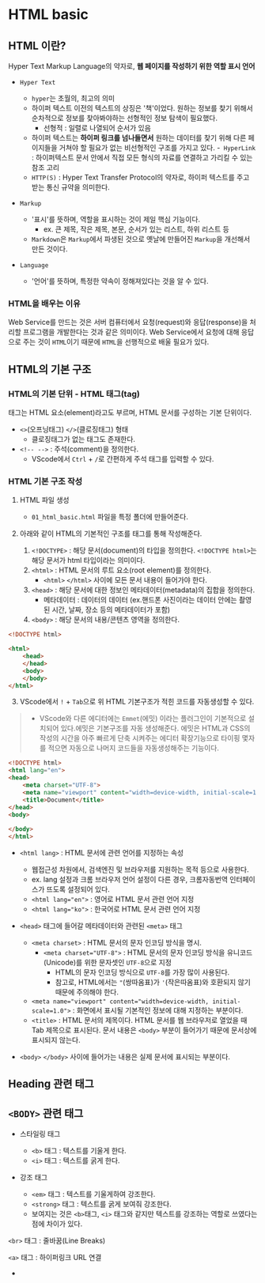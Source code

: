 # HTML basic
## HTML 이란?
Hyper Text Markup Language의 약자로, **웹 페이지를 작성하기 위한 역할 표시 언어**
* `Hyper Text`
  - `hyper`는 초월의, 최고의 의미
  - 하이퍼 텍스트 이전의 텍스트의 상징은 '책'이었다. 원하는 정보를 찾기 위해서 순차적으로 정보를 찾아봐야하는 선형적인 정보 탐색이 필요했다.
    - 선형적 : 일렬로 나열되어 순서가 있음
  - 하이퍼 텍스트는 **하이퍼 링크를 넘나들면서** 원하는 데이터를 찾기 위해 다른 페이지들을 거쳐야 할 필요가 없는 비선형적인 구조를 가지고 있다.
    -` HyperLink` : 하이퍼텍스트 문서 안에서 직접 모든 형식의 자료를 연결하고 가리킬 수 있는 참조 고리 
  - `HTTP(S)` : Hyper Text Transfer Protocol의 약자로, 하이퍼 텍스트를 주고 받는 통신 규약을 의미한다.

* `Markup`
  - '표시'를 뜻하며, 역할을 표시하는 것이 제일 핵심 기능이다.
    - ex. 큰 제목, 작은 제목, 본문, 순서가 있는 리스트, 하위 리스트 등
  - `Markdown`은 `Markup`에서 파생된 것으로 옛날에 만들어진 `Markup`을 개선해서 만든 것이다. 

* `Language`
  - '언어'를 뜻하며, 특정한 약속이 정해져있다는 것을 알 수 있다.

### HTML을 배우는 이유
Web Service를 만드는 것은 서버 컴퓨터에서 요청(request)와 응답(response)을 처리할 프로그램을 개발한다는 것과 같은 의미이다. Web Service에서 요청에 대해 응답으로 주는 것이 `HTML`이기 때문에 `HTML`을 선행적으로 배울 필요가 있다.


## HTML의 기본 구조
### HTML의 기본 단위 - HTML 태그(tag)
태그는 HTML 요소(element)라고도 부르며, HTML 문서를 구성하는 기본 단위이다.
- `<>`(오프닝태그) `</>`(클로징태그) 형태
  - 클로징태그가 없는 태그도 존재한다.
- `<!-- -->` : 주석(comment)을 정의한다.
   - VScode에서 `Ctrl` + `/`로 간편하게 주석 태그를 입력할 수 있다.


### HTML 기본 구조 작성
1. HTML 파일 생성
   - `01_html_basic.html` 파일을 특정 폴더에 만들어준다.
   
2. 아래와 같이 HTML의 기본적인 구조를 태그를 통해 작성해준다.
    
   1. `<!DOCTYPE>` : 해당 문서(document)의 타입을 정의한다. `<!DOCTYPE html>`는 해당 문서가 html 타입이라는 의미이다.
   2. `<html>` : HTML 문서의 루트 요소(root element)를 정의한다. 
      - `<html>` `</html>` 사이에 모든 문서 내용이 들어가야 한다. 
   3. `<head>` : 해당 문서에 대한 정보인 메타데이터(metadata)의 집합을 정의한다.
      - 메타데이터 : 데이터의 데이터 (ex.핸드폰 사진이라는 데이터 안에는 촬영된 시간, 날짜, 장소 등의 메타데이터가 포함) 
   4. `<body>` : 해당 문서의 내용/콘텐츠 영역을 정의한다.
```html
<!DOCTYPE html>

<html>
    <head>
    </head>
    <body>
    </body>
</html>
```
3. VScode에서 `!` + `Tab`으로 위 HTML 기본구조가 적힌 코드를 자동생성할 수 있다.
> - VScode와 다른 에디터에는 `Emmet`(에밋) 이라는 플러그인이 기본적으로 설치되어 있다.에밋은 기본구조를 자동 생성해준다. 에밋은 HTML과 CSS의 작성의 시간을 아주 빠르게 단축 시켜주는 에디터 확장기능으로 타이핑 몇자를 적으면 자동으로 나머지 코드들을 자동생성해주는 기능이다.
```html
<!DOCTYPE html>
<html lang="en">
<head>
    <meta charset="UTF-8">
    <meta name="viewport" content="width=device-width, initial-scale=1.0">
    <title>Document</title>
</head>
<body>
    
</body>
</html>
```
* `<html lang>` : HTML 문서에 관련 언어를 지정하는 속성
  - 웹접근성 차원에서, 검색엔진 및 브라우저를 지원하는 목적 등으로 사용한다. 
  - ex. lang 설정과 크롬 브라우저 언어 설정이 다른 경우, 크롬자동번역 인터페이스가 뜨도록 설정되어 있다.
  - `<html lang="en">` : 영어로 HTML 문서 관련 언어 지정
  - `<html lang="ko">` : 한국어로 HTML 문서 관련 언어 지정

* `<head>` 태그에 들어갈 메타데이터와 관련된 `<meta>` 태그
   - `<meta charset>` :  HTML 문서의 문자 인코딩 방식을 명시. 
     - `<meta charset="UTF-8">` : HTML 문서의 문자 인코딩 방식을 유니코드(Unicode)를 위한 문자셋인 `UTF-8`으로 지정
       - HTML의 문자 인코딩 방식으로 `UTF-8`를 가장 많이 사용된다.
       - 참고로, HTML에서는 `"`(쌍따옴표)가 `'`(작은따옴표)와 호환되지 않기 때문에 주의해야 한다.
   - `<meta name="viewport" content="width=device-width, initial-scale=1.0">` : 화면에서 표시될 기본적인 정보에 대해 지정하는 부분이다.
   - `<title>` : HTML 문서의 제목이다. HTML 문서를 웹 브라우저로 열었을 때 Tab 제목으로 표시된다. 문서 내용은 `<body>` 부분이 들어가기 때문에 문서상에 표시되지 않는다.

* `<body>` `</body>` 사이에 들어가는 내용은 실제 문서에 표시되는 부분이다.


## Heading 관련 태그

## `<BODY>` 관련 태그

* 스타일링 태그
  - `<b>` 태그 : 텍스트를 기울게 한다.
  - `<i>` 태그 : 텍스트를 굵게 한다.

* 강조 태그
  - `<em>` 태그 : 텍스트를 기울게하여 강조한다.
  - `<strong>` 태그 : 텍스트를 굵게 보여줘 강조한다.
  - 보여지는 것은 `<b>`태그, `<i>` 태그와 같지만 텍스트를 강조하는 역할로 쓰였다는 점에 차이가 있다.

`<br>` 태그 : 줄바꿈(Line Breaks)

`<a>` 태그 : 하이퍼링크 URL 연결

*